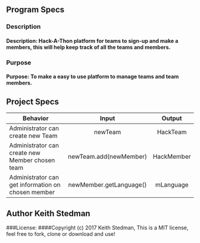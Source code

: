 ## Program Specs
### Description
#### Description: Hack-A-Thon platform for teams to sign-up and make a members, this will help keep track of all the teams and members.
### Purpose
#### Purpose: To make a easy to use platform to manage teams and team members.
## Project Specs

| Behavior | Input | Output |
|----------|:-----:|:------:|
| Administrator can create new Team | newTeam | HackTeam |
| Administrator can create new Member chosen team | newTeam.add(newMember) | HackMember |
| Administrator can get information on chosen member | newMember.getLanguage() | mLanguage |

## Author Keith Stedman
###License:
####Copyright (c) 2017 Keith Stedman, This is a MIT license, feel free to fork, clone or download and use!

